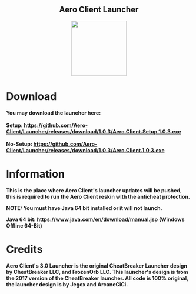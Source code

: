 <h2 align="center">Aero Client Launcher</h2>

<p align="center">
    <img src="https://i.imgur.com/e4Au1VM.png" width="150" height="150"/>
</p>

# Download

**You may download the launcher here:**
<br>
<br>
**Setup: https://github.com/Aero-Client/Launcher/releases/download/1.0.3/Aero.Client.Setup.1.0.3.exe**
<br>
<br>
**No-Setup: https://github.com/Aero-Client/Launcher/releases/download/1.0.3/Aero.Client.1.0.3.exe**

# Information

**This is the place where Aero Client's launcher updates will be pushed, this is required to run the Aero Client reskin with the anticheat protection.**

**NOTE: You must have Java 64 bit installed or it will not launch.**

**Java 64 bit: https://www.java.com/en/download/manual.jsp (Windows Offline 64-Bit)**

# Credits

<h4>Aero Client's 3.0 Launcher is the original CheatBreaker Launcher design by CheatBreaker LLC, and FrozenOrb LLC. This launcher's design is from the 2017 version of the CheatBreaker launcher. All code is 100% original, the launcher design is by Jegox and ArcaneCiCi.</h4>

